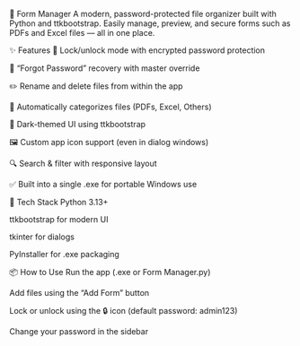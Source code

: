 📁 Form Manager
A modern, password-protected file organizer built with Python and ttkbootstrap.
Easily manage, preview, and secure forms such as PDFs and Excel files — all in one place.

✨ Features
🔐 Lock/unlock mode with encrypted password protection

🧠 “Forgot Password” recovery with master override

✏️ Rename and delete files from within the app

📄 Automatically categorizes files (PDFs, Excel, Others)

🌙 Dark-themed UI using ttkbootstrap

🖼️ Custom app icon support (even in dialog windows)

🔍 Search & filter with responsive layout

✅ Built into a single .exe for portable Windows use

🔧 Tech Stack
Python 3.13+

ttkbootstrap for modern UI

tkinter for dialogs

PyInstaller for .exe packaging

📦 How to Use
Run the app (.exe or Form Manager.py)

Add files using the “Add Form” button

Lock or unlock using the 🔒 icon (default password: admin123)

Change your password in the sidebar
